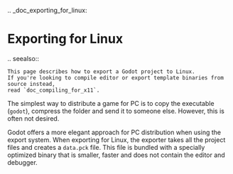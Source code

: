 .. _doc_exporting_for_linux:

Exporting for Linux
===================

.. seealso::

    This page describes how to export a Godot project to Linux.
    If you're looking to compile editor or export template binaries from source instead,
    read `doc_compiling_for_x11`.

The simplest way to distribute a game for PC is to copy the executable
(`godot`), compress the folder and send it to someone else. However, this is
often not desired.

Godot offers a more elegant approach for PC distribution when using the export
system. When exporting for Linux, the exporter takes all the project files and
creates a `data.pck` file. This file is bundled with a specially optimized
binary that is smaller, faster and does not contain the editor and debugger.
